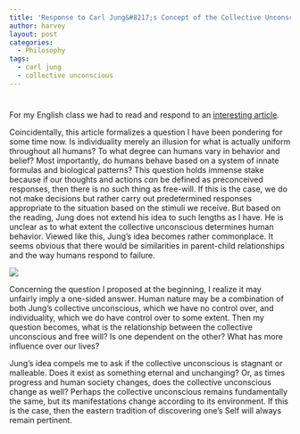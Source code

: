 ```yaml
---
title: 'Response to Carl Jung&#8217;s Concept of the Collective Unconscious'
author: harvey
layout: post
categories:
  - Philosophy
tags:
  - carl jung
  - collective unconscious
---
```

# 

For my English class we had to read and respond to an [interesting article][1].

 [1]: http://www.carl-jung.net/collective_unconscious.html

Coincidentally, this article formalizes a question I have been pondering for some time now. Is individuality merely an illusion for what is actually uniform throughout all humans? To what degree can humans vary in behavior and belief? Most importantly, do humans behave based on a system of innate formulas and biological patterns? This question holds immense stake because if our thoughts and actions *can* be defined as preconceived responses, then there is no such thing as free-will. If this is the case, we do not make decisions but rather carry out predetermined responses appropriate to the situation based on the stimuli we receive. But based on the reading, Jung does not extend his idea to such lengths as I have. He is unclear as to what extent the collective unconscious determines human behavior. Viewed like this, Jung’s idea becomes rather commonplace. It seems obvious that there would be similarities in parent-child relationships and the way humans respond to failure.

![][2]

 [2]: http://www.google.com/url?source=imglanding&ct=img&q=http://www.metaphysics-for-life.com/images/humanmind.jpg&sa=X&ei=adRrTrDXDqje0QGZ3aHuBA&ved=0CAYQ8wc&usg=AFQjCNFU69xSgfka3KtnjOMQtIGoQb3dAg

Concerning the question I proposed at the beginning, I realize it may unfairly imply a one-sided answer. Human nature may be a combination of both Jung’s collective unconscious, which we have no control over, and individuality, which we do have control over to some extent. Then my question becomes, what is the relationship between the collective unconscious and free will? Is one dependent on the other? What has more influence over our lives?

Jung’s idea compels me to ask if the collective unconscious is stagnant or malleable. Does it exist as something eternal and unchanging? Or, as times progress and human society changes, does the collective unconscious change as well? Perhaps the collective unconscious remains fundamentally the same, but its manifestations change according to its environment. If this is the case, then the eastern tradition of discovering one’s Self will always remain pertinent.
